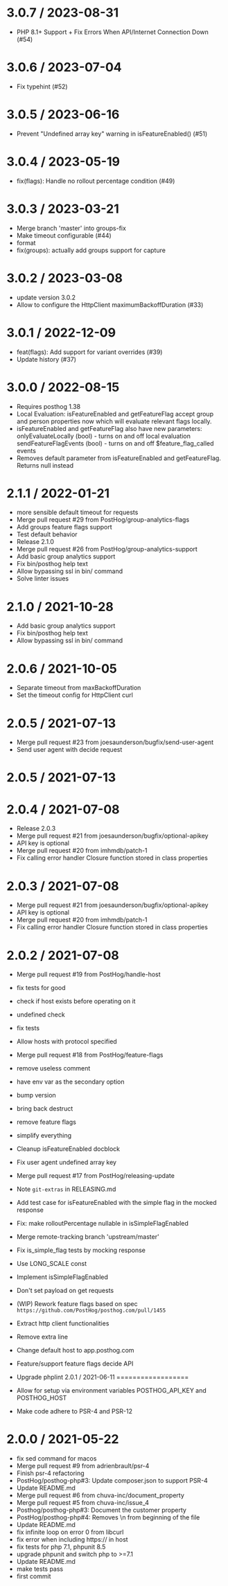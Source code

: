 
3.0.7 / 2023-08-31
==================

  * PHP 8.1+ Support + Fix Errors When API/Internet Connection Down (#54)

3.0.6 / 2023-07-04
==================

  * Fix typehint (#52)

3.0.5 / 2023-06-16
==================

  * Prevent "Undefined array key" warning in isFeatureEnabled() (#51)

3.0.4 / 2023-05-19
==================

  * fix(flags): Handle no rollout percentage condition (#49)

3.0.3 / 2023-03-21
==================

  * Merge branch 'master' into groups-fix
  * Make timeout configurable (#44)
  * format
  * fix(groups): actually add groups support for capture

3.0.2 / 2023-03-08
==================

  * update version 3.0.2
  * Allow to configure the HttpClient maximumBackoffDuration (#33)

3.0.1 / 2022-12-09
==================

  * feat(flags): Add support for variant overrides (#39)
  * Update history (#37)

3.0.0 / 2022-08-15
==================


  * Requires posthog 1.38
  * Local Evaluation: isFeatureEnabled and getFeatureFlag accept group and person properties now which will evaluate relevant flags locally.
  * isFeatureEnabled and getFeatureFlag also have new parameters:
    onlyEvaluateLocally (bool) - turns on and off local evaluation
    sendFeatureFlagEvents (bool) - turns on and off $feature_flag_called events
  * Removes default parameter from isFeatureEnabled and getFeatureFlag. Returns null instead

2.1.1 / 2022-01-21
==================

  * more sensible default timeout for requests
  * Merge pull request #29 from PostHog/group-analytics-flags
  * Add groups feature flags support
  * Test default behavior
  * Release 2.1.0
  * Merge pull request #26 from PostHog/group-analytics-support
  * Add basic group analytics support
  * Fix bin/posthog help text
  * Allow bypassing ssl in bin/ command
  * Solve linter issues

2.1.0 / 2021-10-28
==================

  * Add basic group analytics support
  * Fix bin/posthog help text
  * Allow bypassing ssl in bin/ command

2.0.6 / 2021-10-05
==================

  * Separate timeout from maxBackoffDuration
  * Set the timeout config for HttpClient curl

2.0.5 / 2021-07-13
==================

  * Merge pull request #23 from joesaunderson/bugfix/send-user-agent
  * Send user agent with decide request

2.0.5 / 2021-07-13
==================



2.0.4 / 2021-07-08
==================

  * Release 2.0.3
  * Merge pull request #21 from joesaunderson/bugfix/optional-apikey
  * API key is optional
  * Merge pull request #20 from imhmdb/patch-1
  * Fix calling error handler Closure function stored in class properties

2.0.3 / 2021-07-08
==================

  * Merge pull request #21 from joesaunderson/bugfix/optional-apikey
  * API key is optional
  * Merge pull request #20 from imhmdb/patch-1
  * Fix calling error handler Closure function stored in class properties

2.0.2 / 2021-07-08
==================

  * Merge pull request #19 from PostHog/handle-host
  * fix tests for good
  * check if host exists before operating on it
  * undefined check
  * fix tests
  * Allow hosts with protocol specified
  * Merge pull request #18 from PostHog/feature-flags
  * remove useless comment
  * have env var as the secondary option
  * bump version
  * bring back destruct
  * remove feature flags
  * simplify everything
  * Cleanup isFeatureEnabled docblock
  * Fix user agent undefined array key
  * Merge pull request #17 from PostHog/releasing-update
  * Note `git-extras` in RELEASING.md
  * Add test case for isFeatureEnabled with the simple flag in the mocked response
  * Fix: make rolloutPercentage nullable in isSimpleFlagEnabled
  * Merge remote-tracking branch 'upstream/master'
  * Fix is_simple_flag tests by mocking response
  * Use LONG_SCALE const
  * Implement isSimpleFlagEnabled
  * Don't set payload on get requests
  * (WIP) Rework feature flags based on spec `https://github.com/PostHog/posthog.com/pull/1455`
  * Extract http client functionalities
  * Remove extra line
  * Change default host to app.posthog.com
  * Feature/support feature flags decide API
  * Upgrade phplint
2.0.1 / 2021-06-11
==================

  * Allow for setup via environment variables POSTHOG_API_KEY and POSTHOG_HOST
  * Make code adhere to PSR-4 and PSR-12

2.0.0 / 2021-05-22
==================

  * fix sed command for macos
  * Merge pull request #9 from adrienbrault/psr-4
  * Finish psr-4 refactoring
  * PostHog/posthog-php#3: Update composer.json to support PSR-4
  * Update README.md
  * Merge pull request #6 from chuva-inc/document_property
  * Merge pull request #5 from chuva-inc/issue_4
  * Posthog/posthog-php#3: Document the customer property
  * PostHog/posthog-php#4: Removes \n from beginning of the file
  * Update README.md
  * fix infinite loop on error 0 from libcurl
  * fix error when including https:// in host
  * fix tests for php 7.1, phpunit 8.5
  * upgrade phpunit and switch php to >=7.1
  * Update README.md
  * make tests pass
  * first commit
